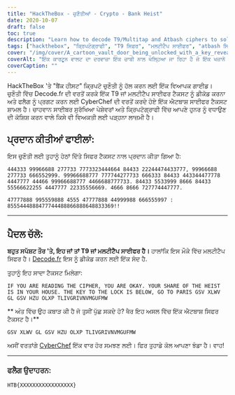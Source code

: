 ```yaml
---
title: "HackTheBox - ਚੁਣੌਤੀਆਂ - Crypto - Bank Heist"
date: 2020-10-07
draft: false
toc: true
description: "Learn how to decode T9/Multitap and Atbash ciphers to solve the Bank Heist challenge on HackTheBox."
tags: ["hackthebox", "ਕ੍ਰਿਪਟੋਗ੍ਰਾਫੀ", "T9 ਸਿਫਰ", "ਮਲਟੀਟੈਪ ਸਾਈਫਰ", "atbash ਸਿਫਰ", "ਸਾਈਬਰ ਸੁਰੱਖਿਆ", "ਡੀਕੋਡ", "ਸਿਫਰਟੈਕਸਟ", "ਚੁਣੌਤੀ", "ਝੰਡਾ", "ਸਾਈਬਰ ਸੁਰੱਖਿਆ", "ਹੈਕਿੰਗ", "ਸਿੱਖੋ", "ਟਿਊਟੋਰਿਅਲ", "ਸਿਫਰ ਡੀਕੋਡਿੰਗ", "ਬੁਝਾਰਤ ਹੱਲ", "ਕੋਡਬ੍ਰੇਕਿੰਗ", "ਕ੍ਰਿਪਟੋਗ੍ਰਾਫੀ ਚੁਣੌਤੀ", "ਸਾਈਬਰ ਸੁਰੱਖਿਆ ਹੁਨਰ", "ਆਨਲਾਈਨ ਸਿਖਲਾਈ"]
cover: "/img/cover/A_cartoon_vault_door_being_unlocked_with_a_key_revealing.png"
coverAlt: "ਇੱਕ ਕਾਰਟੂਨ ਵਾਲਟ ਦਾ ਦਰਵਾਜ਼ਾ ਇੱਕ ਚਾਬੀ ਨਾਲ ਖੋਲ੍ਹਿਆ ਜਾ ਰਿਹਾ ਹੈ ਜੋ ਇੱਕ ਖਜ਼ਾਨੇ ਦੀ ਛਾਤੀ ਨੂੰ ਪ੍ਰਗਟ ਕਰਦਾ ਹੈ, ਜੋ ਸੂਰਜ ਡੁੱਬਣ ਵੇਲੇ ਪੈਰਿਸ ਦੇ ਇੱਕ ਸ਼ਹਿਰ ਦੇ ਦ੍ਰਿਸ਼ ਦੇ ਪਿਛੋਕੜ ਵਿੱਚ ਸੈੱਟ ਕੀਤਾ ਗਿਆ ਹੈ।"
coverCaption: ""
---
```


HackTheBox 'ਤੇ "ਬੈਂਕ ਹੀਸਟ" ਕ੍ਰਿਪਟੋ ਚੁਣੌਤੀ ਨੂੰ ਹੱਲ ਕਰਨ ਲਈ ਇੱਕ ਵਿਆਪਕ ਗਾਈਡ। ਚੁਣੌਤੀ ਵਿੱਚ Decode.fr ਦੀ ਵਰਤੋਂ ਕਰਕੇ ਇੱਕ T9 ਜਾਂ ਮਲਟੀਟੈਪ ਸਾਈਫਰ ਟੈਕਸਟ ਨੂੰ ਡੀਕੋਡ ਕਰਨਾ ਅਤੇ ਫਲੈਗ ਨੂੰ ਪ੍ਰਗਟ ਕਰਨ ਲਈ CyberChef ਦੀ ਵਰਤੋਂ ਕਰਦੇ ਹੋਏ ਇੱਕ ਐਟਬਾਸ਼ ਸਾਈਫਰ ਟੈਕਸਟ ਸ਼ਾਮਲ ਹੈ। ਚਾਹਵਾਨ ਸਾਈਬਰ ਸੁਰੱਖਿਆ ਪੇਸ਼ੇਵਰਾਂ ਅਤੇ ਕ੍ਰਿਪਟੋਗ੍ਰਾਫੀ ਵਿੱਚ ਆਪਣੇ ਹੁਨਰ ਨੂੰ ਵਧਾਉਣ ਦੀ ਕੋਸ਼ਿਸ਼ ਕਰਨ ਵਾਲੇ ਕਿਸੇ ਵੀ ਵਿਅਕਤੀ ਲਈ ਪੜ੍ਹਨਾ ਲਾਜ਼ਮੀ ਹੈ।

## ਪ੍ਰਦਾਨ ਕੀਤੀਆਂ ਫਾਈਲਾਂ:

ਇਸ ਚੁਣੌਤੀ ਲਈ ਤੁਹਾਨੂੰ ਹੇਠਾਂ ਦਿੱਤੇ ਸਿਫਰ ਟੈਕਸਟ ਨਾਲ ਪ੍ਰਦਾਨ ਕੀਤਾ ਗਿਆ ਹੈ:

```
444333 99966688 277733 7773323444664 84433 22244474433777, 99966688 277733 666552999. 99966688777 777744277733 666333 84433 443344477778 4447777 44466 99966688777 4466688777733. 84433 5533999 8666 84433 55566622255 4447777 22335556669. 4666 8666 727774447777.

47777888 995559888 4555 47777888 44999988 666555997 : 8555444888477744488866888648833369!!
```

______

## ਪੈਦਲ ਚੱਲੋ:

**ਬਹੁਤ ਸਪੱਸ਼ਟ ਤੌਰ 'ਤੇ, ਇਹ ਜਾਂ ਤਾਂ T9 ਜਾਂ ਮਲਟੀਟੈਪ ਸਾਈਫਰ ਹੈ।**
ਹਾਲਾਂਕਿ ਇਸ ਮੌਕੇ ਵਿੱਚ ਮਲਟੀਟੈਪ ਸਿਫਰ ਹੈ। [Decode.fr](https://www.dcode.fr/multitap-abc-cipher) ਇਸ ਨੂੰ ਡੀਕੋਡ ਕਰਨ ਲਈ ਇੱਕ ਸੰਦ ਹੈ.

ਤੁਹਾਨੂੰ ਇਹ ਸਾਦਾ ਟੈਕਸਟ ਮਿਲੇਗਾ:
```
IF YOU ARE READING THE CIPHER, YOU ARE OKAY. YOUR SHARE OF THE HEIST IS IN YOUR HOUSE. THE KEY TO THE LOCK IS BELOW, GO TO PARIS GSV XLWV GL GSV HZU OLXP TLIVGRIVNVMGUFMW
```

** ਅੰਤ ਵਿੱਚ ਉਹ ਕਬਾੜ ਕੀ ਹੈ ਜੋ ਤੁਸੀਂ ਪੁੱਛ ਸਕਦੇ ਹੋ? ਖੈਰ ਇਹ ਅਸਲ ਵਿੱਚ ਇੱਕ ਐਟਬਾਸ਼ ਸਿਫਰ ਟੈਕਸਟ ਹੈ।**

```
GSV XLWV GL GSV HZU OLXP TLIVGRIVNVMGUFMW
```


ਅਸੀਂ ਵਰਤਾਂਗੇ [CyberChef](<https://gchq.github.io/CyberChef-#recipe=Atbash_Cipher()&input=R1NWIFhMV1YgR0wgR1NWIEhaVSBPTFhQIApUTElWR1JJVk5WTUdVRk1X>) ਇੱਕ ਵਾਰ ਹੋਰ ਸਮਝਣ ਲਈ। ਫਿਰ ਤੁਹਾਡੇ ਕੋਲ ਆਪਣਾ ਝੰਡਾ ਹੈ। ਵਾਹ!

______

### ਫਲੈਗ ਉਦਾਹਰਨ:

```
HTB{XXXXXXXXXXXXXXXXX}
```
